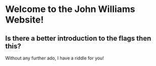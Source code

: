 # Welcome to the John Williams Website!
## Is there a better introduction to the flags then this?
Without any further ado, I have a riddle for you!
